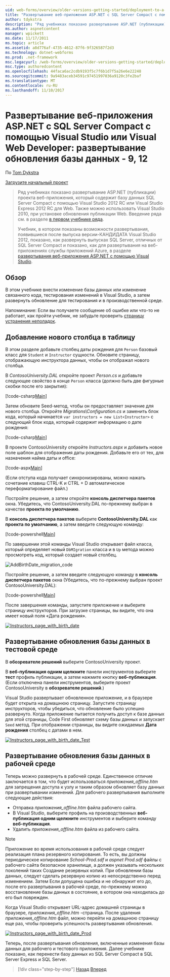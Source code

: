 ```yaml
---
uid: web-forms/overview/older-versions-getting-started/deployment-to-a-hosting-provider/deployment-to-a-hosting-provider-deploying-a-database-update-9-of-12
title: "Развертывание веб-приложения ASP.NET с SQL Server Compact с помощью Visual Studio или Visual Web Developer: развертывание обновления базы данных - 9 12 | Документы Microsoft"
author: tdykstra
description: "Ряд учебниках показано развертывание ASP.NET (публикации) проекта веб-приложения, который содержит базу данных SQL Server Compact с помощью Visual Stu..."
ms.author: aspnetcontent
manager: wpickett
ms.date: 11/17/2011
ms.topic: article
ms.assetid: a8d776af-4735-4612-87f6-9f326587f2d3
ms.technology: dotnet-webforms
ms.prod: .net-framework
msc.legacyurl: /web-forms/overview/older-versions-getting-started/deployment-to-a-hosting-provider/deployment-to-a-hosting-provider-deploying-a-database-update-9-of-12
msc.type: authoredcontent
ms.openlocfilehash: 44faca6ac2cdb9193f5c7f6b1d7f5a26e6e22248
ms.sourcegitcommit: 9a9483aceb34591c97451997036a9120c3fe2baf
ms.translationtype: MT
ms.contentlocale: ru-RU
ms.lasthandoff: 11/10/2017
---
```

<a name="deploying-an-aspnet-web-application-with-sql-server-compact-using-visual-studio-or-visual-web-developer-deploying-a-database-update---9-of-12"></a>Развертывание веб-приложения ASP.NET с SQL Server Compact с помощью Visual Studio или Visual Web Developer: развертывание обновления базы данных - 9, 12
====================
По [Tom Dykstra](https://github.com/tdykstra)

[Загрузите начальный проект](http://code.msdn.microsoft.com/Deploying-an-ASPNET-Web-4e31366b)

> Ряд учебниках показано развертывание ASP.NET (публикации) проекта веб-приложения, который содержит базу данных SQL Server Compact с помощью Visual Studio 2012 RC или Visual Studio Express 2012 RC для Web. Также можно использовать Visual Studio 2010, при установке обновления публикации Web. Введение ряда см. в разделе [в первом учебнике ряда](deployment-to-a-hosting-provider-introduction-1-of-12.md).
> 
> Учебник, в котором показаны возможности развертывания, появившиеся после выпуска версии-КАНДИДАТА Visual Studio 2012, показано, как развернуть выпусках SQL Server, отличных от SQL Server Compact и показано, как для развертывания на веб-приложениях службы приложений Azure, в разделе [развертывания веб-приложения ASP.NET с помощью Visual Studio](../../deployment/visual-studio-web-deployment/introduction.md).


## <a name="overview"></a>Обзор

В этом учебнике внести изменение базы данных или изменение связанного кода, тестирования изменений в Visual Studio, а затем развернуть обновление для тестирования и в производственной среде.

Напоминание: Если вы получаете сообщение об ошибке или что-то не работает, как пройти учебник, не забудьте проверить [страницу устранения неполадок](deployment-to-a-hosting-provider-creating-and-installing-deployment-packages-12-of-12.md).

## <a name="adding-a-new-column-to-a-table"></a>Добавление нового столбца в таблицу

В этом разделе добавьте столбец даты рождения для `Person` базовый класс для `Student` и `Instructor` сущности. Обновите страницу, отображающую инструктора данных, чтобы он отображал нового столбца.

В *ContosoUniversity.DAL* откройте проект *Person.cs* и добавьте следующее свойство в конце `Person` класса (должно быть две фигурные скобки после его закрытия):

[!code-csharp[Main](deployment-to-a-hosting-provider-deploying-a-database-update-9-of-12/samples/sample1.cs)]

Затем обновите Seed-метод, чтобы он предоставляет значение для нового столбца. Откройте *Migrations\Configuration.cs* и заменить блок кода, который начинается `var instructors = new List<Instructor>` с следующий блок кода, который содержит информацию о дате рождения:

[!code-csharp[Main](deployment-to-a-hosting-provider-deploying-a-database-update-9-of-12/samples/sample2.cs)]

В проекте ContosoUniversity откройте *Instructors.aspx* и добавить новое поле шаблон для отображения даты рождения. Добавьте его от тех, для назначения найма даты и office:

[!code-aspx[Main](deployment-to-a-hosting-provider-deploying-a-database-update-9-of-12/samples/sample3.aspx)]

(Если отступа кода получает синхронизированы, можно нажать сочетание клавиш CTRL-K и CTRL + D автоматическое переформатирование файл.)

Постройте решение, а затем откройте **консоль диспетчера пакетов** окна. Убедитесь, что ContosoUniversity.DAL по-прежнему выбран в качестве **проекта по умолчанию**.

В **консоль диспетчера пакетов** выберите **ContosoUniversity.DAL** как **проекта по умолчанию**, а затем введите следующую команду:

[!code-powershell[Main](deployment-to-a-hosting-provider-deploying-a-database-update-9-of-12/samples/sample4.ps1)]

По завершении этой команды Visual Studio открывает файл класса, который определяет новый `DbMIgration` класса и в `Up` метода можно просмотреть код, который создает новый столбец.

![AddBirthDate_migration_code](deployment-to-a-hosting-provider-deploying-a-database-update-9-of-12/_static/image1.png)

Постройте решение, а затем введите следующую команду в **консоль диспетчера пакетов** окна (Убедитесь, что по-прежнему выбран проект ContosoUniversity.DAL):

[!code-powershell[Main](deployment-to-a-hosting-provider-deploying-a-database-update-9-of-12/samples/sample5.ps1)]

После завершения команды, запустите приложение и выберите страницу инструкторов. При загрузке страницы, вы видите, что она имеет новый поля «Дата рождения».

[![Instructors_page_with_birth_date](deployment-to-a-hosting-provider-deploying-a-database-update-9-of-12/_static/image3.png)](deployment-to-a-hosting-provider-deploying-a-database-update-9-of-12/_static/image2.png)

## <a name="deploying-the-database-update-to-the-test-environment"></a>Развертывание обновления базы данных в тестовой среде

В **обозревателе решений** выберите ContosoUniversity проект.

В **веб-публикация одним щелкните** панели инструментов выберите **тест** профиль публикации, а затем нажмите кнопку **веб-публикация**. (Если отключена панели инструментов, выберите проект ContosoUniversity в **обозревателе решений**.)

Visual Studio развертывает обновленное приложение, и в браузере будет открыта на домашнюю страницу. Запустите страницу инструкторов, чтобы убедиться, что обновление было успешно развернуто. Когда приложение пытается получить доступ к базе данных для этой страницы, Code First обновляет схему базы данных и запускает `Seed` метод. При отображении страницы, вы видите ожидаемых **Дата рождения** столбец с датами в нем.

[![Instructors_page_with_birth_date_Test](deployment-to-a-hosting-provider-deploying-a-database-update-9-of-12/_static/image5.png)](deployment-to-a-hosting-provider-deploying-a-database-update-9-of-12/_static/image4.png)

## <a name="deploying-the-database-update-to-the-production-environment"></a>Развертывание обновления базы данных в рабочей среде

Теперь можно развернуть в рабочей среде. Единственное отличие заключается в том, что будет использоваться *приложения\_offline.htm* для запрещения доступа к узлу и таким образом обновляет базу данных при развертывании изменений. Для рабочего развертывания выполните следующие действия:

- Отправка *приложения\_offline.htm* файла рабочего сайта.
- В Visual Studio, выберите профиль на производственных **веб-публикация одним щелкните** инструментов и выберите команду **веб-публикация**.
- Удалить *приложения\_offline.htm* файла из рабочего сайта.

> [!NOTE]
> Приложение во время использования в рабочей среде следует реализация плана резервного копирования. То есть, вы должны периодическое копирование *School-Prod.sdf* и *aspnet Prod.sdf* файлы с рабочего сайта безопасное хранилище, а должен указывать нескольких поколений таких Создание резервных копий. При обновлении базы данных, следует сделать резервную копию из непосредственно перед изменением. Затем Если допущена ошибка и не обнаружит его до, после его развертывания в рабочей среде, по-прежнему можно восстановление базы данных в состояние, в котором она находилась до его был поврежден.


Когда Visual Studio открывает URL-адрес домашней страницы в браузере, *приложения\_offline.htm* -страница. После удаления *приложения\_offline.htm* файл, можно перейти на домашнюю страницу еще раз, чтобы проверить успешность развертывания обновления.

[![Instructors_page_with_birth_date_Prod](deployment-to-a-hosting-provider-deploying-a-database-update-9-of-12/_static/image7.png)](deployment-to-a-hosting-provider-deploying-a-database-update-9-of-12/_static/image6.png)

Теперь, после развертывания обновления, включенные изменения базы данных для рабочего и тестового приложения. Далее учебнике показано, как перенести базу данных из SQL Server Compact в SQL Server Express и SQL Server.

>[!div class="step-by-step"]
[Назад](deployment-to-a-hosting-provider-deploying-a-code-only-update-8-of-12.md)
[Вперед](deployment-to-a-hosting-provider-migrating-to-sql-server-10-of-12.md)
